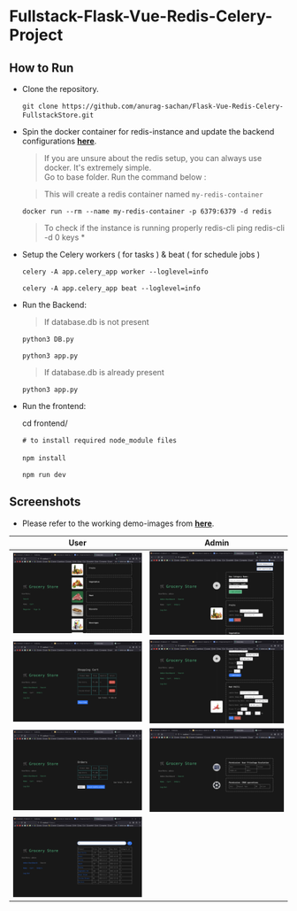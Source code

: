 # Fullstack-Flask-Vue-Redis-Celery-Project

## How to Run

- Clone the repository.
  
  ```shell
  git clone https://github.com/anurag-sachan/Flask-Vue-Redis-Celery-FullstackStore.git
  ```

- Spin the docker container for redis-instance and update the backend configurations [**here**](app.py).
  
    > If you are unsure about the redis setup, you can always use docker. It's extremely simple. <br/>
    > Go to base folder. Run the command below :

    > This will create a redis container named `my-redis-container`

    ```shell
    docker run --rm --name my-redis-container -p 6379:6379 -d redis
    ```

    > To check if the instance is running properly
    > redis-cli ping
    > redis-cli -d 0
    > keys *

- Setup the Celery workers ( for tasks ) & beat ( for schedule jobs )
  ```shell
  celery -A app.celery_app worker --loglevel=info
  ```

  ```shell
  celery -A app.celery_app beat --loglevel=info
  ```
    
- Run the Backend:
  > If database.db is not present

  ```shell
  python3 DB.py
  ```
  ```shell
  python3 app.py
  ```
  
  > If database.db is already present
  ```shell
  python3 app.py
  ```

- Run the frontend:

  cd frontend/

  ```shell
  # to install required node_module files

  npm install
  ```

  ```shell
  npm run dev
  ```

## Screenshots
- Please refer to the working demo-images from [**here**](demo-jpg).
  
User                  |  Admin
:-------------------------:|:-------------------------:
![](./demo-jpg/user_view.png)  |  ![](./demo-jpg/admin_manager_view.png)
![](./demo-jpg/cart.png)  |  ![](./demo-jpg/products.png)
![](./demo-jpg/orders.png)  |  ![](./demo-jpg/admin_dash.png)
![](./demo-jpg/search.png)  |  

<br/>
